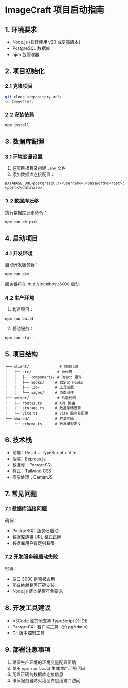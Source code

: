 # ImageCraft 项目启动指南

## 1. 环境要求

- Node.js (推荐使用 v20 或更高版本)
- PostgreSQL 数据库
- npm 包管理器

## 2. 项目初始化

### 2.1 克隆项目

```bash
git clone <repository-url>
cd ImageCraft
```

### 2.2 安装依赖

```bash
npm install
```

## 3. 数据库配置

### 3.1 环境变量设置

1. 在项目根目录创建 `.env` 文件
2. 添加数据库连接配置：

```env
DATABASE_URL=postgresql://<username>:<password>@<host>:<port>/<database>
```

### 3.2 数据库迁移

执行数据库迁移命令：

```bash
npm run db:push
```

## 4. 启动项目

### 4.1 开发环境

启动开发服务器：

```bash
npm run dev
```

服务器将在 http://localhost:3000 启动

### 4.2 生产环境

1. 构建项目：

```bash
npm run build
```

2. 启动服务：

```bash
npm run start
```

## 5. 项目结构

```
├── client/              # 前端代码
│   ├── src/            # 源代码
│   │   ├── components/ # React 组件
│   │   ├── hooks/     # 自定义 Hooks
│   │   ├── lib/       # 工具函数
│   │   └── pages/     # 页面组件
├── server/             # 后端代码
│   ├── routes.ts      # API 路由
│   ├── storage.ts     # 数据存储逻辑
│   └── vite.ts        # Vite 服务器配置
└── shared/            # 共享代码
    └── schema.ts      # 数据模型定义
```

## 6. 技术栈

- 前端：React + TypeScript + Vite
- 后端：Express.js
- 数据库：PostgreSQL
- 样式：Tailwind CSS
- 图像处理：CamanJS

## 7. 常见问题

### 7.1 数据库连接问题

确保：
- PostgreSQL 服务已启动
- 数据库连接 URL 格式正确
- 数据库用户有足够权限

### 7.2 开发服务器启动失败

检查：
- 端口 3000 是否被占用
- 所有依赖是否正确安装
- Node.js 版本是否符合要求

## 8. 开发工具建议

- VSCode 或其他支持 TypeScript 的 IDE
- PostgreSQL 客户端工具（如 pgAdmin）
- Git 版本控制工具

## 9. 部署注意事项

1. 确保生产环境的环境变量配置正确
2. 使用 `npm run build` 生成生产环境代码
3. 配置正确的数据库连接信息
4. 确保服务器防火墙允许应用端口访问
